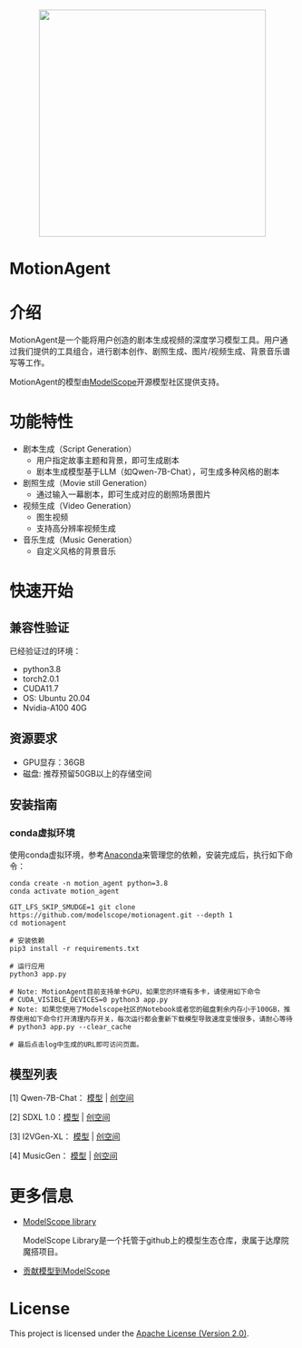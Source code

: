 <p align="center">
    <br>
    <img src="https://modelscope.oss-cn-beijing.aliyuncs.com/modelscope.gif" width="400"/>
    <br>
    <h1>MotionAgent</h1>
<p>



# 介绍

MotionAgent是一个能将用户创造的剧本生成视频的深度学习模型工具。用户通过我们提供的工具组合，进行剧本创作、剧照生成、图片/视频生成、背景音乐谱写等工作。

MotionAgent的模型由[ModelScope](https://github.com/modelscope/modelscope)开源模型社区提供支持。


# 功能特性
- 剧本生成（Script Generation）
  - 用户指定故事主题和背景，即可生成剧本
  - 剧本生成模型基于LLM（如Qwen-7B-Chat），可生成多种风格的剧本
- 剧照生成（Movie still Generation）
  - 通过输入一幕剧本，即可生成对应的剧照场景图片
- 视频生成（Video Generation）
  - 图生视频
  - 支持高分辨率视频生成
- 音乐生成（Music Generation）
  - 自定义风格的背景音乐



# 快速开始

## 兼容性验证
已经验证过的环境：
- python3.8
- torch2.0.1
- CUDA11.7
- OS: Ubuntu 20.04
- Nvidia-A100 40G


## 资源要求
- GPU显存：36GB
- 磁盘: 推荐预留50GB以上的存储空间


## 安装指南

### conda虚拟环境

使用conda虚拟环境，参考[Anaconda](https://docs.anaconda.com/anaconda/install/)来管理您的依赖，安装完成后，执行如下命令：

```shell
conda create -n motion_agent python=3.8
conda activate motion_agent

GIT_LFS_SKIP_SMUDGE=1 git clone https://github.com/modelscope/motionagent.git --depth 1
cd motionagent

# 安装依赖
pip3 install -r requirements.txt

# 运行应用
python3 app.py

# Note: MotionAgent目前支持单卡GPU，如果您的环境有多卡，请使用如下命令
# CUDA_VISIBLE_DEVICES=0 python3 app.py
# Note: 如果您使用了Modelscope社区的Notebook或者您的磁盘剩余内存小于100GB，推荐使用如下命令打开清理内存开关，每次运行都会重新下载模型导致速度变慢很多，请耐心等待
# python3 app.py --clear_cache

# 最后点击log中生成的URL即可访问页面。
```

              
## 模型列表

[1]  Qwen-7B-Chat： [模型](https://modelscope.cn/models/qwen/Qwen-7B-Chat/summary)  |  [创空间](https://modelscope.cn/studios/qwen/Qwen-7B-Chat-Demo/summary)

[2]  SDXL 1.0：[模型](https://modelscope.cn/models/AI-ModelScope/stable-diffusion-xl-base-1.0/summary)  |  [创空间](https://modelscope.cn/studios/AI-ModelScope/Stable_Diffusion_XL_1.0/summary)

[3]  I2VGen-XL： [模型](https://modelscope.cn/models/damo/Image-to-Video/summary)  |  [创空间](https://modelscope.cn/models/damo/Video-to-Video/summary)

[4]  MusicGen： [模型](https://modelscope.cn/models/AI-ModelScope/musicgen-large/summary)  |  [创空间](https://modelscope.cn/studios/AI-ModelScope/MusicGen/summary)

                            

# 更多信息

- [ModelScope library](https://github.com/modelscope/modelscope/)

  ModelScope Library是一个托管于github上的模型生态仓库，隶属于达摩院魔搭项目。

- [贡献模型到ModelScope](https://modelscope.cn/docs/ModelScope%E6%A8%A1%E5%9E%8B%E6%8E%A5%E5%85%A5%E6%B5%81%E7%A8%8B%E6%A6%82%E8%A7%88)

# License

This project is licensed under the [Apache License (Version 2.0)](https://github.com/modelscope/modelscope/blob/master/LICENSE).

